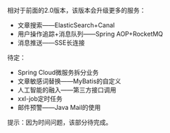 相对于前面的2.0版本，该版本会升级更多的服务：

-   文章搜索——ElasticSearch+Canal
-   用户操作追踪+消息队列——Spring AOP+RocketMQ
-   消息推送——SSE长连接

待定：

-   Spring Cloud微服务拆分业务
-   文章敏感词替换——MyBatis的自定义
-   人工智能的融入——第三方接口调用
-   xxl-job定时任务
-   邮件预警——Java Mail的使用

提示：因为时间问题，该部分待完成。





